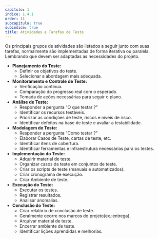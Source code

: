 ```yaml
---
capitulo: 1
indice: 1.4.1
order: 11
subcapitulo: true
subindice: true
title: Atividades e Tarefas de Teste
---
```


<p>Os principais grupos de atividades são listados a seguir junto com suas tarefas, normalmente são implementadas de forma iterativa ou paralela. Lembrando que devem ser adaptadas as necessidades do projeto.</p>

<ul>
    <li>
        <b>Planejamento do Teste:</b>
        <ul>
            <li>Definir os objetivos do teste.</li> 
            <li>Selecionar a abordagem mais adequada.</li> 
        </ul>
    </li>
    <li>
        <b>Monitoramento e Controle de Teste:</b>
        <ul>
            <li>Verificação contínua.</li>
            <li>Comparação do progresso real com o esperado.</li>
            <li>Tomada de ações necessárias para seguir o plano.</li>
        </ul>
    </li>
    <li>
        <b>Análise de Teste:</b>
        <ul>
            <li>Responder a pergunta "O que testar ?"</li>
            <li>Identificar os recursos testáveis.</li>
            <li>Priorizar as condições de teste, riscos e níveis de risco.</li>
            <li>Identificar defeitos na base de teste e avaliar a testabilidade.</li>
        </ul>
    </li>
    <li>
        <b>Modelagem de Teste:</b>
        <ul>
            <li>Responder a pergunta "Como testar ?"</li>
            <li>Elaborar Casos de Teste, cartas de teste, etc.</li>
            <li>Identificar itens de cobertura.</li>
            <li>Identificar ferramentas e infraestrutura necessárias para os testes.</li>    
        </ul>
    </li>
    <li>
        <b>Implementação do Teste:</b>
        <ul>
            <li>Adquirir material de teste.</li>
            <li>Organizar casos de teste em conjuntos de teste.</li>
            <li>Criar os scripts de teste (manuais e automatizados).</li>
            <li>Criar cronograma de execução.</li>
            <li>Criar Ambiente de teste.</li>
        </ul>
    </li>
    <li>
        <b>Execução do Teste:</b>
        <ul>
            <li>Executar os testes.</li>
            <li>Registrar resultados.</li>
            <li>Analisar anomalias.</li>
        </ul>
    </li>
    <li>
        <b>Conclusão do Teste:</b>
        <ul>
            <li>Criar relatório de conclusão de teste.</li>
            <li>Geralmente ocorre nos marcos do projeto(ex.:entrega).</li>
            <li>Arquivar material de teste.</li>
            <li>Encerrar ambiente de teste.</li>
            <li>Identificar lições aprendidas e melhorias.</li>
        </ul>
    </li>
<ul>
